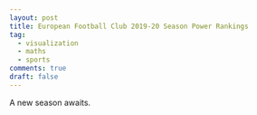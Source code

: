 ```yaml
---
layout: post
title: European Football Club 2019-20 Season Power Rankings
tag:
  - visualization
  - maths
  - sports
comments: true
draft: false
---
```


A new season awaits.

<object type="image/svg+xml" data="https://shawenyao.github.io/Who-is-number-1/output/footbal_2019_2020/European_Football_Club_2019_20_Season_Power_Rankings.svg" style="width:100%;height:100%;"></object>

<!--
![European Football Club Power Rankings - Colley's Method](https://shawenyao.github.io/Who-is-number-1/output/footbal_2019_2020/European_Football_Club_2019_20_Season_Power_Rankings.svg)
-->
